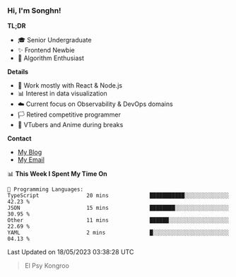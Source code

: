 ### Hi, I'm Songhn!

**TL;DR**

- 🎓 Senior Undergraduate
- ✨ Frontend Newbie
- 🎈 Algorithm Enthusiast

**Details**

- 🎯 Work mostly with React & Node.js
- 📊 Interest in data visualization
- ☁️ Current focus on Observability & DevOps domains
- 🏳️ Retired competitive programmer
- 🍵 VTubers and Anime during breaks

**Contact**
- [My Blog](https://blog.songhn.com)
- [My Email](mailto:songhn233@gmail.com)

<!--START_SECTION:waka-->
📊 **This Week I Spent My Time On** 

```text
💬 Programming Languages: 
TypeScript               20 mins             ███████████░░░░░░░░░░░░░░   42.23 % 
JSON                     15 mins             ████████░░░░░░░░░░░░░░░░░   30.95 % 
Other                    11 mins             ██████░░░░░░░░░░░░░░░░░░░   22.69 % 
YAML                     2 mins              █░░░░░░░░░░░░░░░░░░░░░░░░   04.13 % 
```


 Last Updated on 18/05/2023 03:38:28 UTC
<!--END_SECTION:waka-->

> El Psy Kongroo
